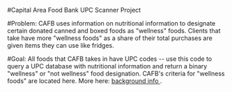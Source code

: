 #Capital Area Food Bank UPC Scanner Project

#Problem:
CAFB uses information on nutritional information to designate certain donated canned and boxed foods as "wellness" foods. Clients that take have more "wellness foods" as a share of their total purchases are given items they can use like fridges. 
 
#Goal:
All foods that CAFB takes in have UPC codes -- use this code to query a UPC database with nutritional information and return a binary "wellness" or "not wellness" food designation. CAFB's criteria for "wellness foods" are located here. More here: <a href="https://cafb.hackpad.com/Background-rNR5eDuXE2a"> background info </a>.
